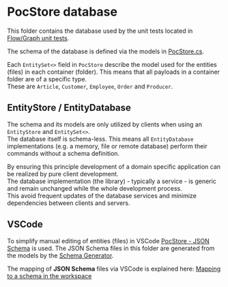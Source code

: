 
# PocStore database

This folder contains the database used by the unit tests located in [Flow/Graph unit tests](../../../Common/UnitTest/Flow/Graph).

The schema of the database is defined via the models in [PocStore.cs](../../../Common/UnitTest/Flow/Graph/PocStore.cs).

Each `EntitySet<>` field in `PocStore` describe the model used for the entities (files) in each container (folder).
This means that all payloads in a container folder are of a specific type.  
These are `Article`, `Customer`, `Employee`, `Order` and `Producer`.

## EntityStore / EntityDatabase
The schema and its models are only utilized by clients when using an `EntityStore` and `EntitySet<>`.  
The database itself is schema-less. This means all `EntityDatabase` implementations (e.g. a memory, file or remote database)
perform their commands without a schema definition.

By ensuring this principle development of a domain specific application can be realized by pure client development.  
The database implementation (the library) - typically a service - is generic and remain unchanged while the whole
development process.  
This avoid frequent updates of the database services and minimize dependencies between clients and servers.

## VSCode
To simplify manual editing of entities (files) in VSCode [PocStore - JSON Schema](../../Schema/JSON/PocStore) is used.
The JSON Schema files in this folder are generated from the models by the [Schema Generator](../../../Common/UnitTest/Flow/Schema).

The mapping of **JSON Schema** files via VSCode is explained here:
[Mapping to a schema in the workspace](https://code.visualstudio.com/docs/languages/json#_mapping-to-a-schema-in-the-workspace)
